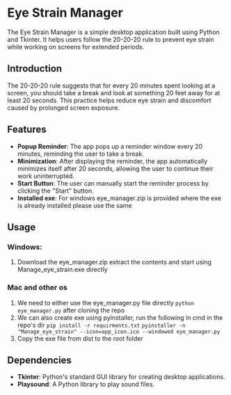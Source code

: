 # Eye Strain Manager

The Eye Strain Manager is a simple desktop application built using Python and Tkinter. It helps users follow the 20-20-20 rule to prevent eye strain while working on screens for extended periods.

## Introduction

The 20-20-20 rule suggests that for every 20 minutes spent looking at a screen, you should take a break and look at something 20 feet away for at least 20 seconds. This practice helps reduce eye strain and discomfort caused by prolonged screen exposure.

## Features

- **Popup Reminder**: The app pops up a reminder window every 20 minutes, reminding the user to take a break.
- **Minimization**: After displaying the reminder, the app automatically minimizes itself after 20 seconds, allowing the user to continue their work uninterrupted.
- **Start Button**: The user can manually start the reminder process by clicking the "Start" button.
- **Installed exe**: For windows eye_manager.zip is provided where the exe is already installed please use the same

## Usage
### Windows:
1. Download the eye_manager.zip extract the contents and start using Manage_eye_strain.exe directly

### Mac and other os
1. We need to either use the eye_manager.py file directly `python eye_manager.py` after cloning the repo
2. We can also create exe using pyinstaller, run the following in cmd in the repo's dir
   `pip install -r requirments.txt`
   `pyinstaller -n "Manage_eye_strain" --icon=app_icon.ico --windowed eye_manager.py`
3. Copy the exe file from dist to the root folder
   
## Dependencies

- **Tkinter**: Python's standard GUI library for creating desktop applications.
- **Playsound**: A Python library to play sound files.
